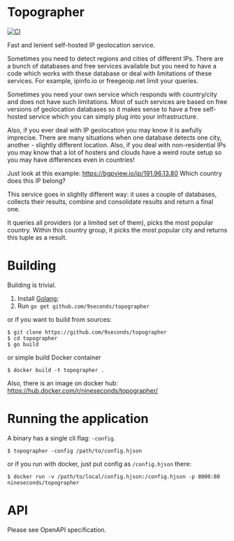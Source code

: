 Topographer
===========

[![CI](https://github.com/9seconds/topographer/workflows/CI/badge.svg?branch=master)](https://github.com/9seconds/topographer/actions)

Fast and lenient self-hosted IP geolocation service.

Sometimes you need to detect regions and cities of different IPs. There
are a bunch of databases and free services available but you need to
have a code which works with these database or deal with limitations of
these services. For example, ipinfo.io or freegeoip.net limit your queries.

Sometimes you need your own service which responds with country/city
and does not have such limitations. Most of such services are based on
free versions of geolocation databases so it makes sense to have a free
self-hosted service which you can simply plug into your infrastructure.

Also, if you ever deal with IP geolocation you may know it is awfully
imprecise. There are many situations when one database detects one
city, another - slightly different location. Also, if you deal with
non-residential IPs you may know that a lot of hosters and clouds have a
weird route setup so you may have differences even in countries!

Just look at this example: https://bgpview.io/ip/191.96.13.80 Which
country does this IP belong?

This service goes in slightly different way: it uses a couple of
databases, collects their results, combine and consolidate results and
return a final one.

It queries all providers (or a limited set of them), picks the most
popular country. Within this country group, it picks the most popular
city and returns this tuple as a result.


Building
========

Building is trivial.

1. Install [Golang](https://golang.org/doc/install);
2. Run `go get github.com/9seconds/topographer`

or if you want to build from sources:

```shell
$ git clone https://github.com/9seconds/topographer
$ cd topographer
$ go build
```

or simple build Docker container

```shell
$ docker build -t topographer .
```

Also, there is an image on docker hub:
https://hub.docker.com/r/nineseconds/topographer/


Running the application
=======================

A binary has a single cli flag: `-config`.

```shell
$ topographer -config /path/to/config.hjson
```

or if you run with docker, just put config as `/config.hjson` there:

```shell
$ docker run -v /path/to/local/config.hjson:/config.hjson -p 8000:80 nineseconds/topographer
```

API
===

Please see OpenAPI specification.
